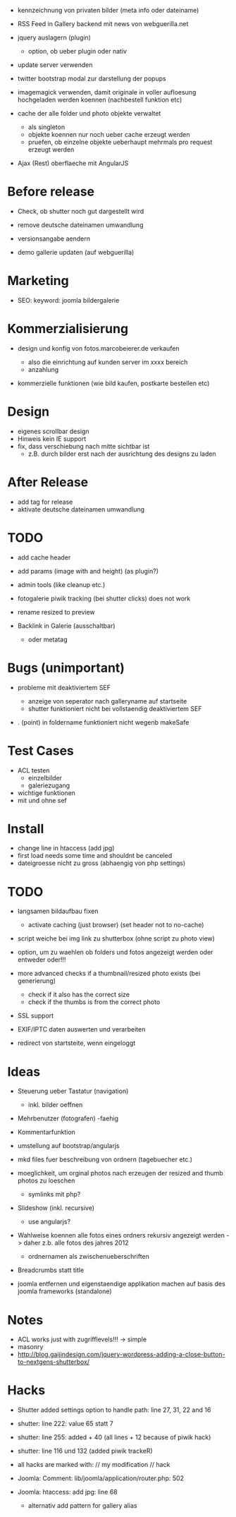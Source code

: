 - kennzeichnung von privaten bilder (meta info oder dateiname)


- RSS Feed in Gallery backend mit news von webguerilla.net
- jquery auslagern (plugin)
	- option, ob ueber plugin oder nativ
- update server verwenden
- twitter bootstrap modal zur darstellung der popups
- imagemagick verwenden, damit originale in voller aufloesung hochgeladen werden koennen (nachbestell funktion etc)
- cache der alle folder und photo objekte verwaltet
	- als singleton
	- objekte koennen nur noch ueber cache erzeugt werden
	- pruefen, ob einzelne objekte ueberhaupt mehrmals pro request erzeugt werden
- Ajax (Rest) oberflaeche mit AngularJS


# Before release
- Check, ob shutter noch gut dargestellt wird
- remove deutsche dateinamen umwandlung
- versionsangabe aendern

- demo gallerie updaten (auf webguerilla)


# Marketing
- SEO: keyword: joomla bildergalerie


# Kommerzialisierung
- design und konfig von fotos.marcobeierer.de verkaufen
	- also die einrichtung auf kunden server im xxxx bereich
	- anzahlung

- kommerzielle funktionen (wie bild kaufen, postkarte bestellen etc)

# Design
- eigenes scrollbar design
- Hinweis kein IE support
- fix, dass verschiebung nach mitte sichtbar ist
	- z.B. durch bilder erst nach der ausrichtung des designs zu laden


# After Release
- add tag for release
- aktivate deutsche dateinamen umwandlung


# TODO
- add cache header
- add params (image with and height) (as plugin?)
- admin tools (like cleanup etc.)

- fotogalerie piwik tracking (bei shutter clicks) does not work
- rename resized to preview

- Backlink in Galerie (ausschaltbar)
	- oder metatag


# Bugs (unimportant)
- probleme mit deaktiviertem SEF
	- anzeige von seperator nach galleryname auf startseite
	- shutter funktioniert nicht bei vollstaendig deaktiviertem SEF

- . (point) in foldername funktioniert nicht wegenb makeSafe


# Test Cases
- ACL testen
	- einzelbilder
	- galeriezugang
- wichtige funktionen
- mit und ohne sef


# Install
- change line in htaccess (add jpg)
- first load needs some time and shouldnt be canceled
- dateigroesse nicht zu gross (abhaengig von php settings)




# TODO
- langsamen bildaufbau fixen
	- activate caching (just browser) (set header not to no-cache)

- script weiche bei img link zu shutterbox (ohne script zu photo view)

- option, um zu waehlen ob folders und fotos angezeigt werden oder entweder oder!!!

- more advanced checks if a thumbnail/resized photo exists (bei generierung)
	- check if it also has the correct size
	- check if the thumbs is from the correct photo

- SSL support

- EXIF/IPTC daten auswerten und verarbeiten
- redirect von startsteite, wenn eingeloggt


# Ideas
- Steuerung ueber Tastatur (navigation)
	- inkl. bilder oeffnen
- Mehrbenutzer (fotografen) -faehig

- Kommentarfunktion

- umstellung auf bootstrap/angularjs
- mkd files fuer beschreibung von ordnern (tagebuecher etc.)
- moeglichkeit, um orginal photos nach erzeugen der resized and thumb photos zu loeschen
	- symlinks mit php?
- Slideshow (inkl. recursive)
	- use angularjs?

- Wahlweise koennen alle fotos eines ordners rekursiv angezeigt werden
	-> daher z.b. alle fotos des jahres 2012
	- ordnernamen als zwischenueberschriften
	
- Breadcrumbs statt title
- joomla entfernen und eigenstaendige applikation machen auf basis des joomla frameworks (standalone)


# Notes
- ACL works just with zugrifflevels!!!
	-> simple
- masonry
- http://blog.gaijindesign.com/jquery-wordpress-adding-a-close-button-to-nextgens-shutterbox/


# Hacks
- Shutter added settings option to handle path: line 27, 31, 22 and 16
- shutter: line 222: value 65 statt 7
- shutter: line 255: added + 40
(all lines + 12 because of piwik hack)

- shutter: line 116 und 132 (added piwik trackeR)


- all hacks are marked with: // my modification // hack


- Joomla: Comment: lib/joomla/application/router.php: 502
- Joomla: htaccess: add jpg: line 68

	- alternativ add pattern for gallery alias
